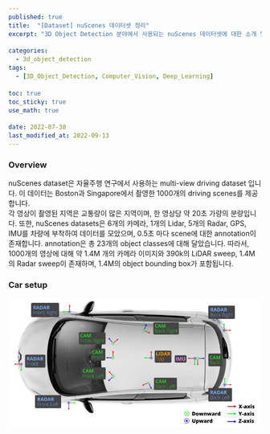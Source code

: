 ```yaml
---
published: true
title:  "[Dataset] nuScenes 데이터셋 정리"
excerpt: "3D Object Detection 분야에서 사용되는 nuScenes 데이터셋에 대한 소개 및 정리"

categories:
  - 3d_object_detection
tags:
  - [3D_Object_Detection, Computer_Vision, Deep_Learning]

toc: true
toc_sticky: true
use_math: true
 
date: 2022-07-30
last_modified_at: 2022-09-13
---
```


### Overview

nuScenes dataset은 자율주행 연구에서 사용하는 multi-view driving dataset 입니다. 
이 데이터는 Boston과 Singapore에서 촬영한 1000개의 driving scenes를 제공합니다.  
각 영상이 촬영된 지역은 교통량이 많은 지역이며, 한 영상당 약 20초 가량의 분량입니다.
또한, nuScenes datasets은 6개의 카메라, 1개의 Lidar, 5개의 Radar, GPS, IMU를 차량에 부착하여 데이터를 모았으며, 0.5초 마다 scene에 대한 annotation이 존재합니다.
annotation은 총 23개의 object classes에 대해 달았습니다.
따라서, 1000개의 영상에 대해 약 1.4M 개의 카메라 이미지와 390k의 LiDAR sweep, 1.4M의 Radar sweep이 존재하며, 1.4M의 object bounding box가 포함됩니다.

### Car setup

<center> <img src="../../assets/images/posts/3DOD/2022-07-30-nuScenes/3DOD_nuScenes_fig1.jpg" width="700" alt="{{ include.description }}">
  </center> 